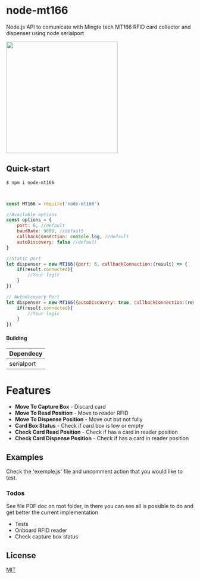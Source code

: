 # node-mt166
Node.js API to comunicate with Mingte tech MT166 RFID card collector and dispenser using node serialport 

<img width="300px" src="https://github.com/myTapp/mt166-js/blob/master/card-collector-dispenser-MT166-RF-for-both.jpg?raw=true"></img>

## Quick-start

```sh
$ npm i node-mt166
```

```javascript


const MT166 = require('node-mt166')

//Available options
const options = {
    port: 6, //default
    baudRate: 9600, //default
    callbackConnection: console.log, //default 
    autoDiscovery: false //default
}

//Static port
let dispenser = new MT166({port: 6, callbackConnection:(result) => {
    if(result.connected){
        //Your logic
    }
})

// Autodicovery Port 
let dispenser = new MT166({autoDiscovery: true, callbackConnection:(result) => {
    if(result.connected){
        //Your logic
    }
})


```

#### Building

| Dependecy  |
| ------  |
| serialport |

# Features

  - **Move To Capture Box** - Discard card
  - **Move To Read Position** - Move to reader RFID
  - **Move To Dispense Position** - Move out but not fully
  - **Card Box Status** - Check if card box is low or empty
  - **Check Card Read Position** - Check if has a card in reader position
  - **Check Card Dispense Position** - Check if has a card in reader position


## Examples

Check the 'exemple.js' file and uncomment action that you would like to test.

### Todos

See file PDF doc on root folder, in there you can see all is possible to do and get better the current implementation

 - Tests
 - Onboard RFID reader
 - Check capture box status

License
----

[MIT](https://choosealicense.com/licenses/mit/)